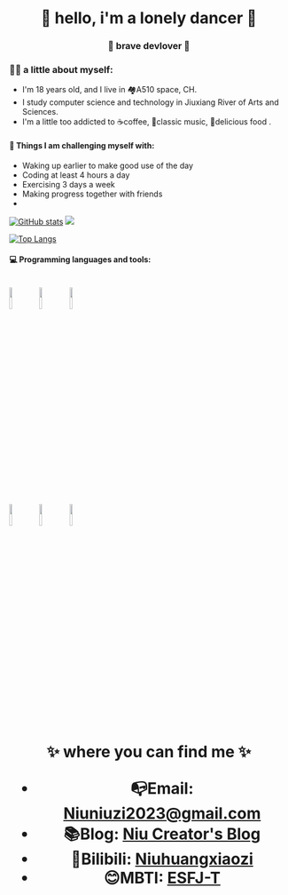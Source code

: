 <h1 align="center"> 🤩 hello, i'm a lonely dancer 🤩 </h1>
<h3 align="center">🚀 brave devlover 🚀</h3>

### 🏌️‍♂️ a little about myself:

- I'm 18 years old, and I live in 🏘️A510 space, CH.
- I study computer science and technology in Jiuxiang River of Arts and Sciences.
- I'm a little too addicted to ☕coffee, 🎻classic music, 🥞delicious food .

#### :muscle: Things I am challenging myself with:
- Waking up earlier to make good use of the day
- Coding at least 4 hours a day
- Exercising 3 days a week
- Making progress together with friends
- 
[![GitHub stats](https://github-readme-stats.vercel.app/api?username=Niuhuangxiaozi&count_private=true&show_icons=true&theme=ambient_gradient&hide=issues)](https://niuhuangxiaozi.github.io/)  [![](https://stats.justsong.cn/api/leetcode?username=Niuhuangxiaozi&cn_username=chi-chu-zai-lu-kou&card_width=300px)](https://niuhuangxiaozi.github.io/)

[![Top Langs](https://github-readme-stats.vercel.app/api/top-langs/?username=Niuhuangxiaozi&hide=html,assembly,CSS,SCSS,JavaScript&layout=compact&card_width=465px)](https://niuhuangxiaozi.github.io/)

#### :computer: Programming languages and tools:
<p>
<br />
<code><img width="10%" src="https://www.vectorlogo.zone/logos/mongodb/mongodb-ar21.svg"></code>
<code><img width="10%" src="https://www.vectorlogo.zone/logos/qtio/qtio-ar21.svg"></code>
<code><img width="10%" src="https://www.vectorlogo.zone/logos/pytorch/pytorch-ar21.svg"></code>
<br />
<code><img width="10%" src="https://www.vectorlogo.zone/logos/apache_spark/apache_spark-ar21.svg"></code>
<code><img width="10%" src="https://www.vectorlogo.zone/logos/apache_hadoop/apache_hadoop-ar21.svg"></code>
<code><img width="10%" src="https://www.vectorlogo.zone/logos/git-scm/git-scm-ar21.svg"></code>
</p>

<h1 align="center">
✨ where you can find me ✨

- :mailbox_with_no_mail:Email:  Niuniuzi2023@gmail.com
- :books:Blog:  [Niu Creator's Blog](https://niuhuangxiaozi.github.io/)
- 🐯Bilibili:  [Niuhuangxiaozi](https://space.bilibili.com/691242122?spm_id_from=333.788.0.0)
- 😊MBTI:  [ESFJ-T](https://www.16personalities.com/ch/%E7%BB%93%E6%9E%9C/esfj-t/x/pivl1ebjs)
  </h1>


<!--
**Niuhuangxiaozi/Niuhuangxiaozi** is a ✨ _special_ ✨ repository because its `README.md` (this file) appears on your GitHub profile.

Here are some ideas to get you started:

- 🔭 I’m currently working on the earth.
- 🌱 I’m currently learning how to change the world.
- 💬 Ask me about computer science.
-->

